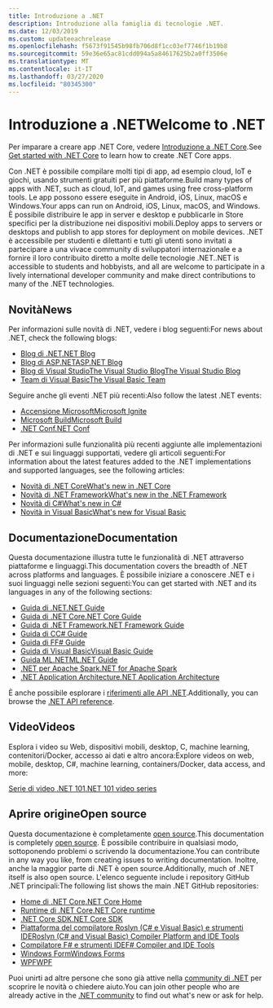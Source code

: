 ```yaml
---
title: Introduzione a .NET
description: Introduzione alla famiglia di tecnologie .NET.
ms.date: 12/03/2019
ms.custom: updateeachrelease
ms.openlocfilehash: f5673f91545b98fb706d8f1cc03ef7746f1b19b8
ms.sourcegitcommit: 59e36e65ac81cdd094a5a84617625b2a0ff3506e
ms.translationtype: MT
ms.contentlocale: it-IT
ms.lasthandoff: 03/27/2020
ms.locfileid: "80345300"
---
```

# <a name="welcome-to-net"></a><span data-ttu-id="8dec0-103">Introduzione a .NET</span><span class="sxs-lookup"><span data-stu-id="8dec0-103">Welcome to .NET</span></span>

<span data-ttu-id="8dec0-104">Per imparare a creare app .NET Core, vedere [Introduzione a .NET Core](core/get-started.md).</span><span class="sxs-lookup"><span data-stu-id="8dec0-104">See [Get started with .NET Core](core/get-started.md) to learn how to create .NET Core apps.</span></span>

<span data-ttu-id="8dec0-105">Con .NET è possibile compilare molti tipi di app, ad esempio cloud, IoT e giochi, usando strumenti gratuiti per più piattaforme.</span><span class="sxs-lookup"><span data-stu-id="8dec0-105">Build many types of apps with .NET, such as cloud, IoT, and games using free cross-platform tools.</span></span> <span data-ttu-id="8dec0-106">Le app possono essere eseguite in Android, iOS, Linux, macOS e Windows.</span><span class="sxs-lookup"><span data-stu-id="8dec0-106">Your apps can run on Android, iOS, Linux, macOS, and Windows.</span></span> <span data-ttu-id="8dec0-107">È possibile distribuire le app in server e desktop e pubblicarle in Store specifici per la distribuzione nei dispositivi mobili.</span><span class="sxs-lookup"><span data-stu-id="8dec0-107">Deploy apps to servers or desktops and publish to app stores for deployment on mobile devices.</span></span> <span data-ttu-id="8dec0-108">.NET è accessibile per studenti e dilettanti e tutti gli utenti sono invitati a partecipare a una vivace community di sviluppatori internazionale e a fornire il loro contribuito diretto a molte delle tecnologie .NET.</span><span class="sxs-lookup"><span data-stu-id="8dec0-108">.NET is accessible to students and hobbyists, and all are welcome to participate in a lively international developer community and make direct contributions to many of the .NET technologies.</span></span>

## <a name="news"></a><span data-ttu-id="8dec0-109">Novità</span><span class="sxs-lookup"><span data-stu-id="8dec0-109">News</span></span>

<span data-ttu-id="8dec0-110">Per informazioni sulle novità di .NET, vedere i blog seguenti:</span><span class="sxs-lookup"><span data-stu-id="8dec0-110">For news about .NET, check the following blogs:</span></span>

- [<span data-ttu-id="8dec0-111">Blog di .NET</span><span class="sxs-lookup"><span data-stu-id="8dec0-111">.NET Blog</span></span>](https://devblogs.microsoft.com/dotnet/)
- [<span data-ttu-id="8dec0-112">Blog di ASP.NET</span><span class="sxs-lookup"><span data-stu-id="8dec0-112">ASP.NET Blog</span></span>](https://devblogs.microsoft.com/aspnet/)
- [<span data-ttu-id="8dec0-113">Blog di Visual StudioThe Visual Studio Blog</span><span class="sxs-lookup"><span data-stu-id="8dec0-113">The Visual Studio Blog</span></span>](https://devblogs.microsoft.com/visualstudio/)
- [<span data-ttu-id="8dec0-114">Team di Visual Basic</span><span class="sxs-lookup"><span data-stu-id="8dec0-114">The Visual Basic Team</span></span>](https://devblogs.microsoft.com/vbteam/)

<span data-ttu-id="8dec0-115">Seguire anche gli eventi .NET più recenti:</span><span class="sxs-lookup"><span data-stu-id="8dec0-115">Also follow the latest .NET events:</span></span>

- [<span data-ttu-id="8dec0-116">Accensione Microsoft</span><span class="sxs-lookup"><span data-stu-id="8dec0-116">Microsoft Ignite</span></span>](https://www.microsoft.com/ignite)
- [<span data-ttu-id="8dec0-117">Microsoft Build</span><span class="sxs-lookup"><span data-stu-id="8dec0-117">Microsoft Build</span></span>](https://www.microsoft.com/build)
- [<span data-ttu-id="8dec0-118">.NET Conf</span><span class="sxs-lookup"><span data-stu-id="8dec0-118">.NET Conf</span></span>](https://www.dotnetconf.net/)

<span data-ttu-id="8dec0-119">Per informazioni sulle funzionalità più recenti aggiunte alle implementazioni di .NET e sui linguaggi supportati, vedere gli articoli seguenti:</span><span class="sxs-lookup"><span data-stu-id="8dec0-119">For information about the latest features added to the .NET implementations and supported languages, see the following articles:</span></span>

- [<span data-ttu-id="8dec0-120">Novità di .NET Core</span><span class="sxs-lookup"><span data-stu-id="8dec0-120">What's new in .NET Core</span></span>](core/whats-new/index.md)
- [<span data-ttu-id="8dec0-121">Novità di .NET Framework</span><span class="sxs-lookup"><span data-stu-id="8dec0-121">What's new in the .NET Framework</span></span>](framework/whats-new/index.md)
- [<span data-ttu-id="8dec0-122">Novità di C#</span><span class="sxs-lookup"><span data-stu-id="8dec0-122">What's new in C#</span></span>](csharp/whats-new/index.md)
- [<span data-ttu-id="8dec0-123">Novità in Visual Basic</span><span class="sxs-lookup"><span data-stu-id="8dec0-123">What's new for Visual Basic</span></span>](visual-basic/getting-started/whats-new.md)

## <a name="documentation"></a><span data-ttu-id="8dec0-124">Documentazione</span><span class="sxs-lookup"><span data-stu-id="8dec0-124">Documentation</span></span>

<span data-ttu-id="8dec0-125">Questa documentazione illustra tutte le funzionalità di .NET attraverso piattaforme e linguaggi.</span><span class="sxs-lookup"><span data-stu-id="8dec0-125">This documentation covers the breadth of .NET across platforms and languages.</span></span> <span data-ttu-id="8dec0-126">È possibile iniziare a conoscere .NET e i suoi linguaggi nelle sezioni seguenti:</span><span class="sxs-lookup"><span data-stu-id="8dec0-126">You can get started with .NET and its languages in any of the following sections:</span></span>

- [<span data-ttu-id="8dec0-127">Guida di .NET</span><span class="sxs-lookup"><span data-stu-id="8dec0-127">.NET Guide</span></span>](standard/index.md)
- [<span data-ttu-id="8dec0-128">Guida di .NET Core</span><span class="sxs-lookup"><span data-stu-id="8dec0-128">.NET Core Guide</span></span>](core/index.yml)
- [<span data-ttu-id="8dec0-129">Guida di .NET Framework</span><span class="sxs-lookup"><span data-stu-id="8dec0-129">.NET Framework Guide</span></span>](framework/index.yml)
- [<span data-ttu-id="8dec0-130">Guida di C</span><span class="sxs-lookup"><span data-stu-id="8dec0-130">C# Guide</span></span>](csharp/index.yml)
- [<span data-ttu-id="8dec0-131">Guida di F</span><span class="sxs-lookup"><span data-stu-id="8dec0-131">F# Guide</span></span>](fsharp/index.yml)
- [<span data-ttu-id="8dec0-132">Guida di Visual Basic</span><span class="sxs-lookup"><span data-stu-id="8dec0-132">Visual Basic Guide</span></span>](visual-basic/index.yml)
- [<span data-ttu-id="8dec0-133">Guida ML.NET</span><span class="sxs-lookup"><span data-stu-id="8dec0-133">ML.NET Guide</span></span>](machine-learning/index.yml)
- [<span data-ttu-id="8dec0-134">.NET per Apache Spark</span><span class="sxs-lookup"><span data-stu-id="8dec0-134">.NET for Apache Spark</span></span>](spark/index.yml)
- [<span data-ttu-id="8dec0-135">.NET Application Architecture</span><span class="sxs-lookup"><span data-stu-id="8dec0-135">.NET Application Architecture</span></span>](architecture/index.yml)

<span data-ttu-id="8dec0-136">È anche possibile esplorare i [riferimenti alle API .NET](/dotnet/api).</span><span class="sxs-lookup"><span data-stu-id="8dec0-136">Additionally, you can browse the [.NET API reference](/dotnet/api).</span></span>

## <a name="videos"></a><span data-ttu-id="8dec0-137">Video</span><span class="sxs-lookup"><span data-stu-id="8dec0-137">Videos</span></span>

<span data-ttu-id="8dec0-138">Esplora i video su Web, dispositivi mobili, desktop, C, machine learning, contenitori/Docker, accesso ai dati e altro ancora:</span><span class="sxs-lookup"><span data-stu-id="8dec0-138">Explore videos on web, mobile, desktop, C#, machine learning, containers/Docker, data access, and more:</span></span>

[<span data-ttu-id="8dec0-139">Serie di video .NET 101</span><span class="sxs-lookup"><span data-stu-id="8dec0-139">.NET 101 video series</span></span>](https://dotnet.microsoft.com/learn/videos)

## <a name="open-source"></a><span data-ttu-id="8dec0-140">Aprire origine</span><span class="sxs-lookup"><span data-stu-id="8dec0-140">Open source</span></span>

<span data-ttu-id="8dec0-141">Questa documentazione è completamente [open source](https://github.com/dotnet/docs).</span><span class="sxs-lookup"><span data-stu-id="8dec0-141">This documentation is completely [open source](https://github.com/dotnet/docs).</span></span> <span data-ttu-id="8dec0-142">È possibile contribuire in qualsiasi modo, sottoponendo problemi o scrivendo la documentazione.</span><span class="sxs-lookup"><span data-stu-id="8dec0-142">You can contribute in any way you like, from creating issues to writing documentation.</span></span> <span data-ttu-id="8dec0-143">Inoltre, anche la maggior parte di .NET è open source.</span><span class="sxs-lookup"><span data-stu-id="8dec0-143">Additionally, much of .NET itself is also open source.</span></span> <span data-ttu-id="8dec0-144">L'elenco seguente include i repository GitHub .NET principali:</span><span class="sxs-lookup"><span data-stu-id="8dec0-144">The following list shows the main .NET GitHub repositories:</span></span>

- [<span data-ttu-id="8dec0-145">Home di .NET Core</span><span class="sxs-lookup"><span data-stu-id="8dec0-145">.NET Core Home</span></span>](https://github.com/dotnet/core)
- [<span data-ttu-id="8dec0-146">Runtime di .NET Core</span><span class="sxs-lookup"><span data-stu-id="8dec0-146">.NET Core runtime</span></span>](https://github.com/dotnet/runtime)
- [<span data-ttu-id="8dec0-147">.NET Core SDK</span><span class="sxs-lookup"><span data-stu-id="8dec0-147">.NET Core SDK</span></span>](https://github.com/dotnet/sdk)
- [<span data-ttu-id="8dec0-148">Piattaforma del compilatore Roslyn (C# e Visual Basic) e strumenti IDE</span><span class="sxs-lookup"><span data-stu-id="8dec0-148">Roslyn (C# and Visual Basic) Compiler Platform and IDE Tools</span></span>](https://github.com/dotnet/roslyn)
- [<span data-ttu-id="8dec0-149">Compilatore F# e strumenti IDE</span><span class="sxs-lookup"><span data-stu-id="8dec0-149">F# Compiler and IDE Tools</span></span>](https://github.com/dotnet/fsharp)
- [<span data-ttu-id="8dec0-150">Windows Form</span><span class="sxs-lookup"><span data-stu-id="8dec0-150">Windows Forms</span></span>](https://github.com/dotnet/winforms)
- [<span data-ttu-id="8dec0-151">WPF</span><span class="sxs-lookup"><span data-stu-id="8dec0-151">WPF</span></span>](https://github.com/dotnet/wpf)

<span data-ttu-id="8dec0-152">Puoi unirti ad altre persone che sono già attive nella [community di .NET](https://dotnet.microsoft.com/platform/community) per scoprire le novità o chiedere aiuto.</span><span class="sxs-lookup"><span data-stu-id="8dec0-152">You can join other people who are already active in the [.NET community](https://dotnet.microsoft.com/platform/community) to find out what's new or ask for help.</span></span>
